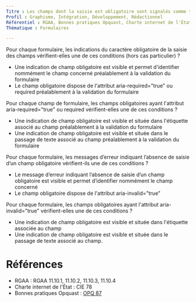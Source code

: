 ```yaml
---
Titre : Les champs dont la saisie est obligatoire sont signalés comme tels.
Profil : Graphisme, Intégration, Développement, Rédactionnel
Référentiel : RGAA, Bonnes pratiques Opquast, Charte internet de l'État
Thématique : Formulaires

---
```

Pour chaque formulaire, les indications du caractère obligatoire de la saisie des champs vérifient-elles une de ces conditions (hors cas particulier) ?

* Une indication de champ obligatoire est visible et permet d'identifier nommément le champ concerné préalablement à la validation du formulaire
* Le champ obligatoire dispose de l'attribut aria-required="true" ou required préalablement à la validation du formulaire

Pour chaque champ de formulaire, les champs obligatoires ayant l'attribut aria-required="true" ou required vérifient-elles une de ces conditions ?

* Une indication de champ obligatoire est visible et située dans l'étiquette associé au champ préalablement à la validation du formulaire
* Une indication de champ obligatoire est visible et située dans le passage de texte associé au champ préalablement à la validation du formulaire

Pour chaque formulaire, les messages d’erreur indiquant l’absence de saisie d’un champ obligatoire vérifient-ils une de ces conditions ?

* Le message d’erreur indiquant l’absence de saisie d’un champ obligatoire est visible et permet d’identifier nommément le champ concerné
* Le champ obligatoire dispose de l'attribut aria-invalid="true"

Pour chaque formulaire, les champs obligatoires ayant l'attribut aria-invalid="true" vérifient-elles une de ces conditions ?

* Une indication de champ obligatoire est visible et située dans l'étiquette associée au champ
* Une indication de champ obligatoire est visible et située dans le passage de texte associé au champ.


# Références

*   RGAA : RGAA 11.10.1, 11.10.2, 11.10.3, 11.10.4
*   Charte internet de l'État : CIE 78
*   Bonnes pratiques Opquast : [OPQ 87](https://checklists.opquast.com/fr/qualiteweb/letiquette-de-chaque-champ-de-formulaire-indique-si-la-saisie-est-obligatoire)
